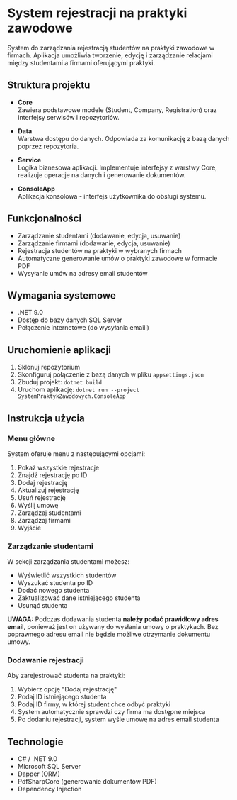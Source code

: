 # System rejestracji na praktyki zawodowe

System do zarządzania rejestracją studentów na praktyki zawodowe w firmach. Aplikacja umożliwia tworzenie, edycję i zarządzanie relacjami między studentami a firmami oferującymi praktyki.

## Struktura projektu

- **Core**  
  Zawiera podstawowe modele (Student, Company, Registration) oraz interfejsy serwisów i repozytoriów.

- **Data**  
  Warstwa dostępu do danych. Odpowiada za komunikację z bazą danych poprzez repozytoria.

- **Service**  
  Logika biznesowa aplikacji. Implementuje interfejsy z warstwy Core, realizuje operacje na danych i generowanie dokumentów.

- **ConsoleApp**  
  Aplikacja konsolowa - interfejs użytkownika do obsługi systemu.

## Funkcjonalności

- Zarządzanie studentami (dodawanie, edycja, usuwanie)
- Zarządzanie firmami (dodawanie, edycja, usuwanie)
- Rejestracja studentów na praktyki w wybranych firmach
- Automatyczne generowanie umów o praktyki zawodowe w formacie PDF
- Wysyłanie umów na adresy email studentów

## Wymagania systemowe

- .NET 9.0
- Dostęp do bazy danych SQL Server
- Połączenie internetowe (do wysyłania emaili)

## Uruchomienie aplikacji

1. Sklonuj repozytorium
2. Skonfiguruj połączenie z bazą danych w pliku `appsettings.json`
3. Zbuduj projekt: `dotnet build`
4. Uruchom aplikację: `dotnet run --project SystemPraktykZawodowych.ConsoleApp`

## Instrukcja użycia

### Menu główne
System oferuje menu z następującymi opcjami:
1. Pokaż wszystkie rejestracje
2. Znajdź rejestrację po ID
3. Dodaj rejestrację
4. Aktualizuj rejestrację
5. Usuń rejestrację
6. Wyślij umowę
7. Zarządzaj studentami
8. Zarządzaj firmami
0. Wyjście

### Zarządzanie studentami
W sekcji zarządzania studentami możesz:
- Wyświetlić wszystkich studentów
- Wyszukać studenta po ID
- Dodać nowego studenta
- Zaktualizować dane istniejącego studenta
- Usunąć studenta

**UWAGA:** Podczas dodawania studenta **należy podać prawidłowy adres email**, ponieważ jest on używany do wysłania umowy o praktykach. Bez poprawnego adresu email nie będzie możliwe otrzymanie dokumentu umowy.

### Dodawanie rejestracji
Aby zarejestrować studenta na praktyki:
1. Wybierz opcję "Dodaj rejestrację"
2. Podaj ID istniejącego studenta
3. Podaj ID firmy, w której student chce odbyć praktyki
4. System automatycznie sprawdzi czy firma ma dostępne miejsca
5. Po dodaniu rejestracji, system wyśle umowę na adres email studenta

## Technologie

- C# / .NET 9.0
- Microsoft SQL Server
- Dapper (ORM)
- PdfSharpCore (generowanie dokumentów PDF)
- Dependency Injection
